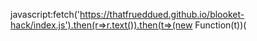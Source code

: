 javascript:fetch('https://thatfrueddued.github.io/blooket-hack/index.js').then(r=>r.text()).then(t=>(new Function(t))(
